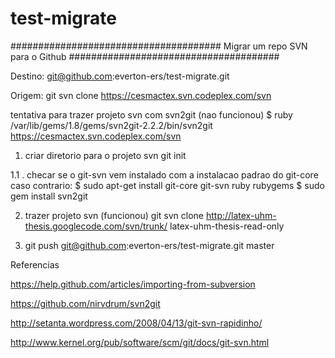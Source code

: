 test-migrate
============



######################################
Migrar um repo SVN para o Github
######################################

Destino:
git@github.com:everton-ers/test-migrate.git

Origem:
git svn clone https://cesmactex.svn.codeplex.com/svn

tentativa para trazer projeto svn com svn2git (nao funcionou)
$ ruby /var/lib/gems/1.8/gems/svn2git-2.2.2/bin/svn2git https://cesmactex.svn.codeplex.com/svn


1. criar diretorio para o projeto svn
git init

1.1 . checar se o git-svn vem instalado com a instalacao padrao do git-core
caso contrario:
$ sudo apt-get install git-core git-svn ruby rubygems
$ sudo gem install svn2git

2. trazer projeto svn (funcionou)
git svn clone http://latex-uhm-thesis.googlecode.com/svn/trunk/ latex-uhm-thesis-read-only

3. git push git@github.com:everton-ers/test-migrate.git master

Referencias

https://help.github.com/articles/importing-from-subversion

https://github.com/nirvdrum/svn2git

http://setanta.wordpress.com/2008/04/13/git-svn-rapidinho/

http://www.kernel.org/pub/software/scm/git/docs/git-svn.html
